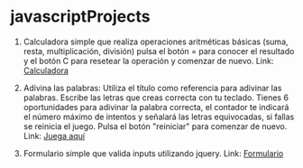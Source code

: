 # javascriptProjects
1. Calculadora simple que realiza operaciones aritméticas básicas (suma, resta, multiplicación, división) pulsa el botón = para conocer el resultado y el botón C para resetear la operación y comenzar de nuevo. Link: [Calculadora](http://calculator-javascript.epizy.com/ "Calculadora")

2.  Adivina las palabras: Utiliza el título como referencia para adivinar las palabras. Escribe las letras que creas correcta con tu teclado. Tienes 6 oportunidades para adivinar la palabra correcta, el contador te indicará el número máximo de intentos y señalará las letras equivocadas, si fallas se reinicia el juego. Pulsa el botón "reiniciar" para comenzar de nuevo. Link: [Juega aquí](http://guessingame.epizy.com/ "Juega aquí")
3. Formulario simple que valida inputs utilizando jquery. Link: [Formulario](http://validation-form.epizy.com "Form")